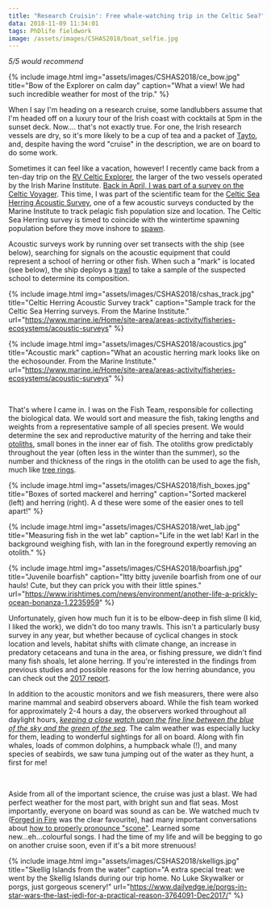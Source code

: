```yaml
---
title: "Research Cruisin': Free whale-watching trip in the Celtic Sea?"
data: 2018-11-09 11:34:01
tags: PhDlife fieldwork
image: /assets/images/CSHAS2018/boat_selfie.jpg
---
```


*5/5 would recommend*

{% include image.html img="assets/images/CSHAS2018/ce_bow.jpg" title="Bow of the Explorer on calm day" caption="What a view! We had such incredible weather for most of the trip." %}

When I say I'm heading on a research cruise, some landlubbers assume that I'm headed off on a luxury tour of the Irish coast with cocktails at 5pm in the sunset deck. Now.... that's not exactly true. For one, the Irish research vessels are dry, so it's more likely to be a cup of tea and a packet of [Tayto][tayto], and, despite having the word "cruise" in the description, we are on board to do some work.

Sometimes it can feel like a vacation, however! I recently came back from a ten-day trip on the [RV Celtic Explorer][Explorer], the larger of the two vessels operated by the Irish Marine Institute. [Back in April, I was part of a survey on the Celtic Voyager][post]. This time, I was part of the scientific team for the [Celtic Sea Herring Acoustic Survey][CSHAS], one of a few acoustic surveys conducted by the Marine Institute to track pelagic fish population size and location. The Celtic Sea Herring survey is timed to coincide with the wintertime spawning population before they move inshore to [spawn][spawn].

Acoustic surveys work by running over set transects with the ship (see below), searching for signals on the acoustic equipment that could represent a school of herring or other fish. When such a "mark" is located (see below), the ship deploys a [trawl][trawl] to take a sample of the suspected school to determine its composition. 

{% include image.html img="assets/images/CSHAS2018/cshas_track.jpg" title="Celtic Herring Acoustic Survey track" caption="Sample track for the Celtic Sea Herring surveys. From the Marine Institute." url="https://www.marine.ie/Home/site-area/areas-activity/fisheries-ecosystems/acoustic-surveys" %}

{% include image.html img="assets/images/CSHAS2018/acoustics.jpg" title="Acoustic mark" caption="What an acoustic herring mark looks like on the echosounder. From the Marine Institute." url="https://www.marine.ie/Home/site-area/areas-activity/fisheries-ecosystems/acoustic-surveys" %}

<br>

That's where I came in. I was on the Fish Team, responsible for collecting the biological data. We would sort and measure the fish, taking lengths and weights from a representative sample of all species present. We would determine the sex and reproductive maturity of the herring and take their [otoliths][oto], small bones in the inner ear of fish. The otoliths grow predictably throughout the year (often less in the winter than the summer), so the number and thickness of the rings in the otolith can be used to age the fish, much like [tree rings][tree]. 

{% include image.html img="assets/images/CSHAS2018/fish_boxes.jpg" title="Boxes of sorted mackerel and herring" caption="Sorted mackerel (left) and herring (right). A d these were some of the easier ones to tell apart!" %}

{% include image.html img="assets/images/CSHAS2018/wet_lab.jpg" title="Measuring fish in the wet lab" caption="Life in the wet lab! Karl in the background weighing fish, with Ian in the foreground expertly removing an otolith." %}

{% include image.html img="assets/images/CSHAS2018/boarfish.jpg" title="Juvenile boarfish" caption="Itty bitty juvenile boarfish from one of our hauls! Cute, but they can prick you with their little spines." url="https://www.irishtimes.com/news/environment/another-life-a-prickly-ocean-bonanza-1.2235959" %}

Unfortunately, given how much fun it is to be elbow-deep in fish slime (I kid, I liked the work), we didn't do too many trawls. This isn't a particularly busy survey in any year, but whether because of cyclical changes in stock location and levels, habitat shifts with climate change, an increase in predatory cetaceans and tuna in the area, or fishing pressure, we didn't find many fish shoals, let alone herring. If you're interested in the findings from previous studies and possible reasons for the low herring abundance, you can check out the [2017 report][2017].

In addition to the acoustic monitors and we fish measurers, there were also marine mammal and seabird observers aboard. While the fish team worked for approximately 2-4 hours a day, the observers worked throughout all daylight hours, [*keeping a close watch upon the fine line between the blue of the sky and the green of the sea*][mhm]. The calm weather was especially lucky for them, leading to wonderful sightings for all on board. Along with fin whales, loads of common dolphins, a humpback whale (!), and many species of seabirds, we saw tuna jumping out of the water as they hunt, a first for me!

<br>

Aside from all of the important science, the cruise was just a blast. We had perfect weather for the most part, with bright sun and flat seas. Most importantly, everyone on board was sound as can be. We watched much tv ([Forged in Fire][knives] was the clear favourite), had many important conversations about [how to properly pronounce "scone"][scone]. Learned some new...eh...colourful songs. I had the time of my life and will be begging to go on another cruise soon, even if it's a bit more strenuous!


{% include image.html img="assets/images/CSHAS2018/skelligs.jpg" title="Skellig Islands from the water" caption="A extra special treat: we went by the Skellig Islands during our trip home. No Luke Skywalker or porgs, just gorgeous scenery!" url="https://www.dailyedge.ie/porgs-in-star-wars-the-last-jedi-for-a-practical-reason-3764091-Dec2017/" %}


[tayto]: https://www.irishcentral.com/business/beloved-irish-crisps-brand-tayto-now-officially-owned-by-a-german-company
[Explorer]: https://www.marine.ie/Home/site-area/infrastructure-facilities/research-vessels/celtic-explorer
[post]: https://sowasser.com/CV18012/
[CSHAS]: https://www.marine.ie/Home/site-area/areas-activity/fisheries-ecosystems/acoustic-surveys
[spawn]: https://en.wikipedia.org/wiki/Spawn_(biology)
[trawl]: https://en.wikipedia.org/wiki/Trawling
[oto]: https://en.wikipedia.org/wiki/Otolith
[tree]: https://en.wikipedia.org/wiki/Dendrochronology
[2017]: https://oar.marine.ie/bitstream/handle/10793/1338/CSHAS%20Cruise%20Report%202017_Final.pdf?sequence=1
[mhm]: https://www.youtube.com/watch?v=VU9hKJQGuyg
[knives]: https://en.wikipedia.org/wiki/Forged_in_Fire_(TV_series)
[scone]: https://bigthink.com/strange-maps/the-great-scone-map-of-the-uk-and-ireland